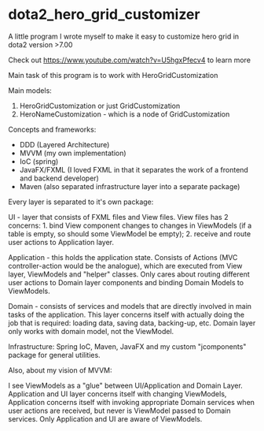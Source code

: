 # dota2_hero_grid_customizer

A little program I wrote myself to make it easy to customize hero grid in dota2 version >7.00

Check out https://www.youtube.com/watch?v=U5hgxPfecv4 to learn more

Main task of this program is to work with HeroGridCustomization

Main models:
1. HeroGridCustomization or just GridCustomization
2. HeroNameCustomization - which is a node of GridCustomization

Concepts and frameworks:
* DDD (Layered Architecture)
* MVVM (my own implementation)
* IoC (spring)
* JavaFX/FXML (I loved FXML in that it separates the work of a frontend and backend developer)
* Maven (also separated infrastructure layer into a separate package)

Every layer is separated to it's own package:

UI - layer that consists of FXML files and View files. View files has 2 concerns: 1. bind View component changes
to changes in ViewModels (if a table is empty, so should some ViewModel be empty); 2. receive and route user actions to
Application layer.

Application - this holds the application state. Consists of Actions (MVC controller-action would be the analogue),
which are executed from View layer, ViewModels and "helper" classes. Only cares about routing different user actions
to Domain layer components and binding Domain Models to ViewModels.

Domain - consists of services and models that are directly involved in main tasks of the application. This layer
concerns itself with actually doing the job that is required: loading data, saving data, backing-up, etc. Domain layer
only works with domain model, not the ViewModel.

Infrastructure: Spring IoC, Maven, JavaFX and my custom "jcomponents" package for general utilities.

Also, about my vision of MVVM:

I see ViewModels as a "glue" between UI/Application and Domain Layer. Application and UI layer concerns itself with
changing ViewModels, Application concerns itself with invoking appropriate Domain services when user actions are
received, but never is ViewModel passed to Domain services. Only Application and UI are aware of ViewModels.
